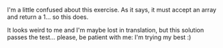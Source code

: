 I'm a little confused about this exercise. As it says, it must accept an array and return a 1... so this does.

It looks weird to me and I'm maybe lost in translation, but this solution passes the test... please, be patient with me: I'm trying my best :)